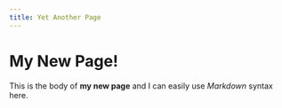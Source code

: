 ```yaml
---
title: Yet Another Page
---
```

# My New Page!

This is the body of **my new page** and I can easily use _Markdown_ syntax here.
